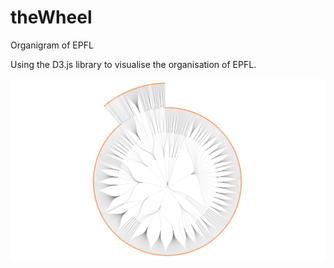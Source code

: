 # theWheel

Organigram of EPFL

Using the D3.js library to visualise the organisation of EPFL.

![](organigram.png)
